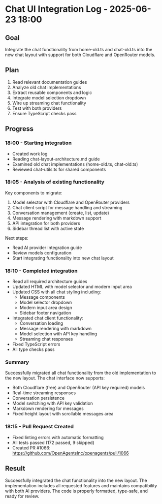 # Chat UI Integration Log - 2025-06-23 18:00

## Goal
Integrate the chat functionality from home-old.ts and chat-old.ts into the new chat layout with support for both Cloudflare and OpenRouter models.

## Plan
1. Read relevant documentation guides
2. Analyze old chat implementations
3. Extract reusable components and logic
4. Integrate model selection dropdown
5. Wire up streaming chat functionality
6. Test with both providers
7. Ensure TypeScript checks pass

## Progress

### 18:00 - Starting integration
- Created work log
- Reading chat-layout-architecture.md guide
- Examined old chat implementations (home-old.ts, chat-old.ts)
- Reviewed chat-utils.ts for shared components

### 18:05 - Analysis of existing functionality
Key components to migrate:
1. Model selector with Cloudflare and OpenRouter providers
2. Chat client script for message handling and streaming
3. Conversation management (create, list, update)
4. Message rendering with markdown support
5. API integration for both providers
6. Sidebar thread list with active state

Next steps:
- Read AI provider integration guide
- Review models configuration
- Start integrating functionality into new chat layout

### 18:10 - Completed integration
- Read all required architecture guides
- Updated HTML with model selector and modern input area
- Updated CSS with all chat styling including:
  - Message components
  - Model selector dropdown
  - Modern input area design
  - Sidebar footer navigation
- Integrated chat client functionality:
  - Conversation loading
  - Message rendering with markdown
  - Model selection with API key handling
  - Streaming chat responses
- Fixed TypeScript errors
- All type checks pass

### Summary
Successfully migrated all chat functionality from the old implementation to the new layout. The chat interface now supports:
- Both Cloudflare (free) and OpenRouter (API key required) models
- Real-time streaming responses
- Conversation persistence
- Model switching with API key validation
- Markdown rendering for messages
- Fixed height layout with scrollable messages area

### 18:15 - Pull Request Created
- Fixed linting errors with automatic formatting
- All tests passed (172 passed, 9 skipped)
- Created PR #1066: https://github.com/OpenAgentsInc/openagents/pull/1066

## Result
Successfully integrated the chat functionality into the new layout. The implementation includes all requested features and maintains compatibility with both AI providers. The code is properly formatted, type-safe, and ready for review.